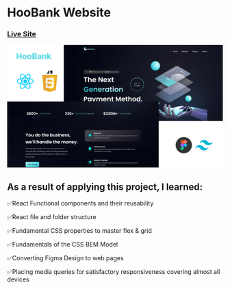 # HooBank Website

### [Live Site](https://serene-pothos-66b9f4.netlify.app/)

![My Image](HooBank.png)

## As a result of applying this project, I learned:

✅React Functional components and their reusability

✅React file and folder structure

✅Fundamental CSS properties to master flex & grid

✅Fundamentals of the CSS BEM Model

✅Converting Figma Design to web pages

✅Placing media queries for satisfactory responsiveness covering almost all devices
